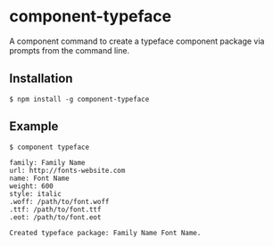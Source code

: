 # component-typeface

  A component command to create a typeface component package via prompts from the command line.

## Installation
  
    $ npm install -g component-typeface

## Example

    $ component typeface

    family: Family Name
    url: http://fonts-website.com
    name: Font Name
    weight: 600
    style: italic
    .woff: /path/to/font.woff
    .ttf: /path/to/font.ttf
    .eot: /path/to/font.eot

    Created typeface package: Family Name Font Name.
